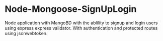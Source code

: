 # Node-Mongoose-SignUpLogin
Node application with MangoBD with the ablility to signup and login users using express express validator. With authentication and protected routes using jsonwebtoken. 
